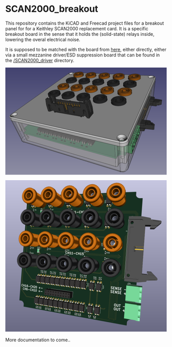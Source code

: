 # SCAN2000_breakout

This repository contains the KiCAD and Freecad project files for a breakout panel for for a Keithley SCAN2000 replacement card. It is a specific breakout board in the sense that it holds the (solid-state) relays inside, lowering the overal electrical noise.

It is supposed to be matched with the board from [here](https://github.com/hb020/SCAN2000), either directly, either via a small mezzanine driver/ESD suppression board that can be found in the [/SCAN2000_driver](/SCAN2000_driver) directory.

![case](images/case.png)

![PCB](images/pcb.png)


More documentation to come..

